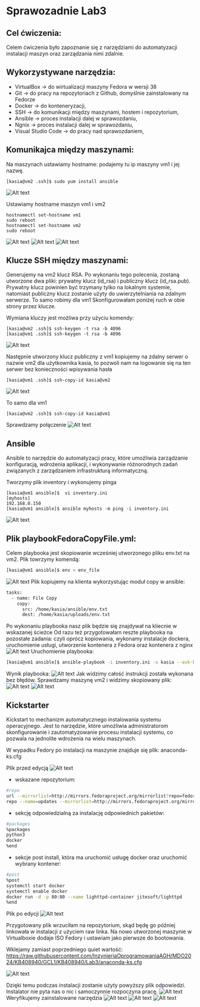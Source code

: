 # Sprawozadnie Lab3

## Cel ćwiczenia:
Celem ćwiczenia było zapoznanie się z narzędziami do automatyzacji instalacji maszyn oraz zarządzania nimi zdalnie.

## Wykorzystywane narzędzia:
- VirtualBox -> do wirtualizacji maszyny Fedora w wersji 38
- Git -> do pracy na repozytoriach z Github, domyślnie zainstalowany na Fedorze
- Docker -> do konteneryzacji,
- SSH -> do komunikacji między maszynami, hostem i repozytorium,
- Ansible -> proces instalacji dalej w sprawozdaniu,
- Ngnix -> proces instalacji dalej w sprawozdaniu,
- Visual Studio Code -> do pracy nad sprawozdaniem,

## Komunikajca między maszynami:
Na maszynach ustawiamy hostname: podajemy tu ip maszyny vm1 i jej nazwę.
```
[kasia@vm2 .ssh]$ sudo yum install ansible

```
![Alt text](screenshot1.png)

Ustawiamy hostname maszyn vm1 i vm2

```
hostnamectl set-hostname vm1
sudo reboot
hostnamectl set-hostname vm2
sudo reboot

```
![Alt text](screenshot2.png)
![Alt text](screenshot3.png)
![Alt text](screenshot4.png)


## Klucze SSH między maszynami:
Generujemy na vm2 klucz RSA. Po wykonaniu tego polecenia, zostaną utworzone dwa pliki: prywatny klucz (id_rsa) i publiczny klucz (id_rsa.pub). Prywatny klucz powinien być trzymany tylko na lokalnym systemie, natomiast publiczny klucz zostanie użyty do uwierzytelniania na zdalnym serwerze. To samo robimy dla vm1
Skonfigurowałam poniżej ruch w obie strony przez klucze.

Wymiana kluczy jest możliwa przy użyciu komendy:

```
[kasia@vm2 .ssh]$ ssh-keygen -t rsa -b 4096
[kasia@vm1 .ssh]$ ssh-keygen -t rsa -b 4096

```
![Alt text](screenshot5.png)

Następnie utworzony klucz publiczny z vm1 kopiujemy na zdalny serwer o nazwie vm2 dla użytkownika kasia, to pozwoli nam na logowanie się na ten serwer bez konieczności wpisywania hasła
```
[kasia@vm1 .ssh]$ ssh-copy-id kasia@vm2
```
![Alt text](screenshot6.png)

To samo dla vm1 
```
[kasia@vm2 .ssh]$ ssh-copy-id kasia@vm1
```
Sprawdzamy połączenie 
![Alt text](screenshot7.png)


## Ansible
Ansible to narzędzie do automatyzacji pracy, które umożliwia zarządzanie konfiguracją, wdrożenia aplikacji, i wykonywanie różnorodnych zadań związanych z zarządzaniem infrastrukturą informatyczną.

Tworzymy plik inventory i wykonujemy pinga
```
[kasia@vm1 ansible]$  vi inventory.ini
[myhosts]
192.168.0.150                      
[kasia@vm1 ansible]$ ansible myhosts -m ping -i inventory.ini

```
![Alt text](screenshot8.png)


## Plik playbookFedoraCopyFile.yml:
Celem playbooka jest skopiowanie wcześniej utworzonego pliku env.txt na vm2.
Plik towrzymy komendą:
```bash
[kasia@vm1 ansible]$ env > env_file
```
![Alt text](screenshot9.png)
Plik kopiujemy na klienta wykorzystując moduł copy w ansible:
```bash
tasks:
  - name: File Copy
    copy:
      src: /home/kasia/ansible/env.txt
      dest: /home/kasia/uploads/env.txt
```
Po wykonaniu playbooka nasz plik będzie się znajdywał na kliecnie w wskazanej ścieżce
Od razu też przygotowałam reszte playbooka na pozostałe zadania: czyli oprócz kopiowania, wykonamy instalacje dockera, uruchomienie usługi, utworzenie kontenera z Fedora oraz kontenera z nginx
![Alt text](screenshot10.png)
Uruchomienie playbooka:
```bash
[kasia@vm1 ansible]$ ansible-playbook -i inventory.ini -u kasia --ask-become-pass playbook.yml
```
Wynik playbooka:
![Alt text](screenshot11.png)
Jak widzimy całość instrukcji została wykonana bez błędów.
Sprawdzamy maszynę vm2 i widzimy skopiowany plik:
![Alt text](screenshot12.png)
![Alt text](screenshot13.png)


## Kickstarter
Kickstart to mechanizm automatycznego instalowania systemu operacyjnego. Jest to narzędzie, które umożliwia administratorom skonfigurowanie i zautomatyzowanie procesu instalacji systemu, co pozwala na jednolite wdrożenia na wielu maszynach.

W wypadku Fedory po instalacji na maszynie znajduje się plik:
anaconda-ks.cfg

Plik przed edycją
![Alt text](screenshot14.png)
- wskazane repozytorium:
```bash
#repo
url --mirrorlist=http://mirrors.fedoraproject.org/mirrorlist?repo=fedora-38&arch=x86_64
repo --name=updates --mirrorlist=http://mirrors.fedoraproject.org/mirrorlist?repo=updates-released-f38&arch=x86_64
```
- sekcję odpowiedzialną za instalację odpowiednich pakietów:
```bash
#packages
%packages
python3
docker
%end
```
- sekcje post install, która ma uruchomić usługę docker oraz uruchomić wybrany kontener:
```bash
#post
%post
systemctl start docker
systemctl enable docker
docker run -d -p 80:80 --name lighttpd-container jitesoft/lighttpd
%end
```
Plik po edycji
![Alt text](screenshot15.png)

Przygotowany plik wrzuciłam na repozytorium, skąd będę go później linkowała w instalacji z użyciem raw linka.
Na nowo utworzonej maszynie w Virtualboxie dodaje ISO Fedory i ustawiam jako pierwsze do bootowania.

Wklejamy zamiast poprzedniego quiet wartość: https://raw.githubusercontent.com/InzynieriaOprogramowaniaAGH/MDO2024/KB408940/GCL1/KB408940/Lab3/anaconda-ks.cfg


![Alt text](screenshot16.png)

Dzięki temu podczas instalacji zostanie użyty powyższy plik odpowiedzi. Instalator nie pyta nas o nic i samoczynnie rozpoczyna pracę.
![Alt text](screenshot17.png)
Weryfikujemy zainstalowane narzędzia
![Alt text](screenshot18.png)
![Alt text](screenshot19.png)
![Alt text](screenshot20.png)

